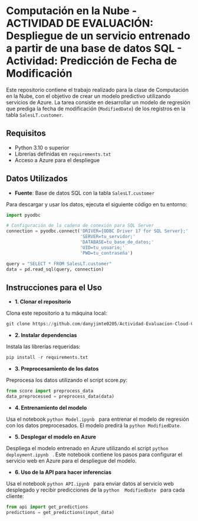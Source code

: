 # Computación en la Nube - ACTIVIDAD DE EVALUACIÓN: Despliegue de un servicio entrenado a partir de una base de datos SQL - Actividad: Predicción de Fecha de Modificación

Este repositorio contiene el trabajo realizado para la clase de Computación en la Nube, con el objetivo de crear un modelo predictivo utilizando servicios de Azure. La tarea consiste en desarrollar un modelo de regresión que prediga la fecha de modificación (`ModifiedDate`) de los registros en la tabla `SalesLT.customer`.

## Requisitos

- Python 3.10 o superior
- Librerías definidas en `requirements.txt`
- Acceso a Azure para el despliegue

## Datos Utilizados

- **Fuente**: Base de datos SQL con la tabla `SalesLT.customer`

Para descargar y usar los datos, ejecuta el siguiente código en tu entorno:

```python
import pyodbc

# Configuración de la cadena de conexión para SQL Server
connection = pyodbc.connect('DRIVER={ODBC Driver 17 for SQL Server};'
                            'SERVER=tu_servidor;'
                            'DATABASE=tu_base_de_datos;'
                            'UID=tu_usuario;'
                            'PWD=tu_contraseña')

query = "SELECT * FROM SalesLT.customer"
data = pd.read_sql(query, connection)
```

## Instrucciones para el Uso
- **1. Clonar el repositorio**

Clona este repositorio a tu máquina local:
```python
git clone https://github.com/danyjimte0205/Actividad-Evaluacion-Cloud-Computing
```
- **2. Instalar dependencias**

Instala las librerías requeridas:
```python
pip install -r requirements.txt
```
- **3. Preprocesamiento de los datos**

Preprocesa los datos utilizando el script score.py:
```python
from score import preprocess_data
data_preprocessed = preprocess_data(data)
```

- **4. Entrenamiento del modelo**

Usa el notebook ```python Model.ipynb ```  para entrenar el modelo de regresión con los datos preprocesados. El modelo predirá la ```python ModifiedDate```.

- **5. Desplegar el modelo en Azure**

Despliega el modelo entrenado en Azure utilizando el script ```python deployment.ipynb ``` . Este notebook contiene los pasos para configurar el servicio web en Azure para el despliegue del modelo.

- **6. Uso de la API para hacer inferencias**

Usa el notebook ```python API.ipynb ``` para enviar datos al servicio web desplegado y recibir predicciones de la ```python  ModifiedDate ```  para cada cliente:

```python
from api import get_predictions
predictions = get_predictions(input_data)
```




